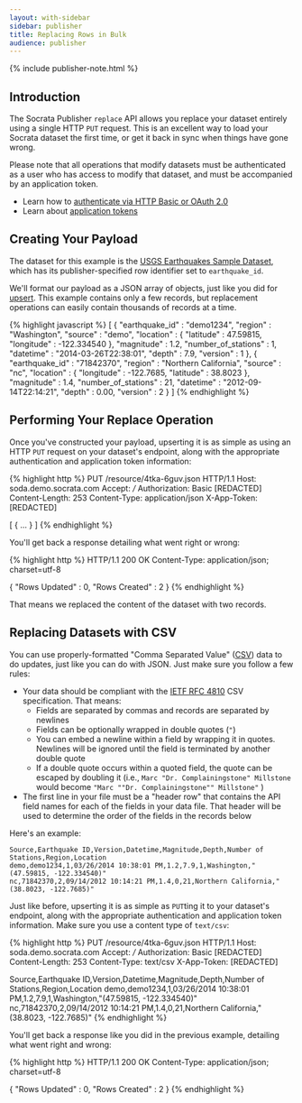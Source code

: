 ```yaml
---
layout: with-sidebar
sidebar: publisher
title: Replacing Rows in Bulk
audience: publisher
---
```


{% include publisher-note.html %}

## Introduction

The Socrata Publisher `replace` API allows you replace your dataset entirely using a single HTTP `PUT` request. This is an excellent way to load your Socrata dataset the first time, or get it back in sync when things have gone wrong.

Please note that all operations that modify datasets must be authenticated as a user who has access to modify that dataset, and must be accompanied by an application token.

<ul class="well">
  <li>Learn how to <a href="/docs/authentication.html">authenticate via HTTP Basic or OAuth 2.0</a></li>
  <li>Learn about <a href="/docs/app-tokens.html">application tokens</a></li>
</ul>

## Creating Your Payload

The dataset for this example is the [USGS Earthquakes Sample Dataset](https://soda.demo.socrata.com/dataset/USGS-Earthquake-Reports/4tka-6guv), which has its publisher-specified row identifier set to `earthquake_id`.

We'll format our payload as a JSON array of objects, just like you did for [upsert](/publishers/upsert.html). This example contains only a few records, but replacement operations can easily contain thousands of records at a time.

{% highlight javascript %}
[ {
  "earthquake_id" : "demo1234",
  "region" : "Washington",
  "source" : "demo",
  "location" : {
    "latitude" : 47.59815, 
    "longitude" : -122.334540
  },
  "magnitude" : 1.2,
  "number_of_stations" : 1,
  "datetime" : "2014-03-26T22:38:01",
  "depth" : 7.9,
  "version" : 1
}, {
  "earthquake_id" : "71842370",
  "region" : "Northern California",
  "source" : "nc",
  "location" : {
    "longitude" : -122.7685,
    "latitude" : 38.8023
  },
  "magnitude" : 1.4,
  "number_of_stations" : 21,
  "datetime" : "2012-09-14T22:14:21",
  "depth" : 0.00,
  "version" : 2
} ]
{% endhighlight %}

## Performing Your Replace Operation

Once you've constructed your payload, upserting it is as simple as using an HTTP `PUT` request on your dataset's endpoint, along with the appropriate authentication and application token information:

{% highlight http %}
PUT /resource/4tka-6guv.json HTTP/1.1
Host: soda.demo.socrata.com
Accept: */*
Authorization: Basic [REDACTED]
Content-Length: 253
Content-Type: application/json
X-App-Token: [REDACTED]

[ {
  ...
} ]
{% endhighlight %}

You'll get back a response detailing what went right or wrong:

{% highlight http %}
HTTP/1.1 200 OK
Content-Type: application/json; charset=utf-8

{
  "Rows Updated" : 0,
  "Rows Created" : 2
}
{% endhighlight %}

That means we replaced the content of the dataset with two records.

## Replacing Datasets with CSV

You can use properly-formatted "Comma Separated Value" ([CSV](http://en.wikipedia.org/wiki/Comma-separated_values)) data to do updates, just like you can do with JSON. Just make sure you follow a few rules:

- Your data should be compliant with the [IETF RFC 4810](http://tools.ietf.org/html/rfc4180) CSV specification. That means:
  - Fields are separated by commas and records are separated by newlines
  - Fields can be optionally wrapped in double quotes (`"`)
  - You can embed a newline within a field by wrapping it in quotes. Newlines will be ignored until the field is terminated by another double quote
  - If a double quote occurs within a quoted field, the quote can be escaped by doubling it (i.e., `Marc "Dr. Complainingstone" Millstone` would become `"Marc ""Dr. Complainingstone"" Millstone"` )
- The first line in your file must be a "header row" that contains the API field names for each of the fields in your data file. That header will be used to determine the order of the fields in the records below

Here's an example:

    Source,Earthquake ID,Version,Datetime,Magnitude,Depth,Number of Stations,Region,Location
    demo,demo1234,1,03/26/2014 10:38:01 PM,1.2,7.9,1,Washington,"(47.59815, -122.334540)"
    nc,71842370,2,09/14/2012 10:14:21 PM,1.4,0,21,Northern California,"(38.8023, -122.7685)"

Just like before, upserting it is as simple as `PUT`ting it to your dataset's endpoint, along with the appropriate authentication and application token information. Make sure you use a content type of `text/csv`:

{% highlight http %}
PUT /resource/4tka-6guv.json HTTP/1.1
Host: soda.demo.socrata.com
Accept: */*
Authorization: Basic [REDACTED]
Content-Length: 253
Content-Type: text/csv
X-App-Token: [REDACTED]

Source,Earthquake ID,Version,Datetime,Magnitude,Depth,Number of Stations,Region,Location
demo,demo1234,1,03/26/2014 10:38:01 PM,1.2,7.9,1,Washington,"(47.59815, -122.334540)"
nc,71842370,2,09/14/2012 10:14:21 PM,1.4,0,21,Northern California,"(38.8023, -122.7685)"
{% endhighlight %}

You'll get back a response like you did in the previous example, detailing what went right and wrong:

{% highlight http %}
HTTP/1.1 200 OK
Content-Type: application/json; charset=utf-8

{
  "Rows Updated" : 0,
  "Rows Created" : 2
}
{% endhighlight %}
